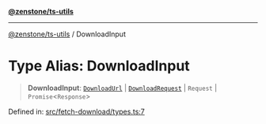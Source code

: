 [**@zenstone/ts-utils**](../README.md)

***

[@zenstone/ts-utils](../globals.md) / DownloadInput

# Type Alias: DownloadInput

> **DownloadInput**: [`DownloadUrl`](DownloadUrl.md) \| [`DownloadRequest`](DownloadRequest.md) \| `Request` \| `Promise`\<`Response`\>

Defined in: [src/fetch-download/types.ts:7](https://github.com/janpoem/ts-utils/blob/b9219c6997c227d9b9eb09f22e1ab95d12d9260c/src/fetch-download/types.ts#L7)
